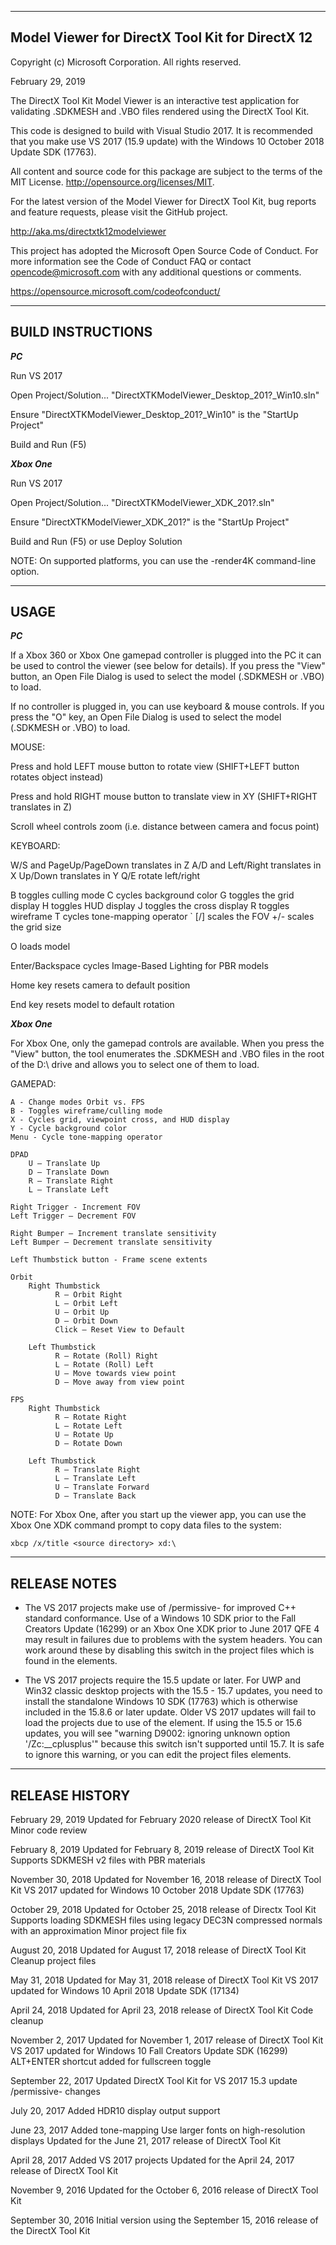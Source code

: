 ------------------------------------------------
Model Viewer for DirectX Tool Kit for DirectX 12
------------------------------------------------

Copyright (c) Microsoft Corporation. All rights reserved.

February 29, 2019

The DirectX Tool Kit Model Viewer is an interactive test application for
validating .SDKMESH and .VBO files rendered using the DirectX Tool Kit.

This code is designed to build with Visual Studio 2017. It is recommended
that you make use VS 2017 (15.9 update) with the Windows 10 October 2018 Update SDK (17763).

All content and source code for this package are subject to the terms of the MIT License.
<http://opensource.org/licenses/MIT>.

For the latest version of the Model Viewer for DirectX Tool Kit, bug reports and feature requests, 
please visit the GitHub project.

http://aka.ms/directxtk12modelviewer

This project has adopted the Microsoft Open Source Code of Conduct. For more information see the
Code of Conduct FAQ or contact opencode@microsoft.com with any additional questions or comments.

https://opensource.microsoft.com/codeofconduct/


------------------
BUILD INSTRUCTIONS
------------------

***PC***

Run VS 2017

Open Project/Solution... "DirectXTKModelViewer_Desktop_201?_Win10.sln"

Ensure "DirectXTKModelViewer_Desktop_201?_Win10" is the "StartUp Project"

Build and Run (F5)


***Xbox One***

Run VS 2017

Open Project/Solution... "DirectXTKModelViewer_XDK_201?.sln"

Ensure "DirectXTKModelViewer_XDK_201?" is the "StartUp Project"

Build and Run (F5) or use Deploy Solution

NOTE: On supported platforms, you can use the -render4K command-line option.


------------------
USAGE
------------------

***PC***

If a Xbox 360 or Xbox One gamepad controller is plugged into the PC it can be used to
control the viewer (see below for details). If you press the "View" button, an Open File
Dialog is used to select the model (.SDKMESH or .VBO) to load.

If no controller is plugged in, you can use keyboard & mouse controls. If you press the "O" key,
an Open File Dialog is used to select the model (.SDKMESH or .VBO) to load.

MOUSE:

   Press and hold LEFT mouse button to rotate view (SHIFT+LEFT button rotates object instead)

   Press and hold RIGHT mouse button to translate view in XY (SHIFT+RIGHT translates in Z)

   Scroll wheel controls zoom (i.e. distance between camera and focus point)

KEYBOARD:

   W/S and PageUp/PageDown translates in Z
   A/D and Left/Right translates in X
   Up/Down translates in Y
   Q/E rotate left/right

   B toggles culling mode
   C cycles background color
   G toggles the grid display
   H toggles HUD display
   J toggles the cross display
   R toggles wireframe
   T cycles tone-mapping operator
`
   [/] scales the FOV
   +/- scales the grid size

   O loads model          

   Enter/Backspace cycles Image-Based Lighting for PBR models

   Home key resets camera to default position

   End key resets model to default rotation

***Xbox One***

For Xbox One, only the gamepad controls are available. When you press the "View" button, the tool enumerates
the .SDKMESH and .VBO files in the root of the D:\ drive and allows you to select one of them to load.

GAMEPAD:

    A - Change modes Orbit vs. FPS
    B - Toggles wireframe/culling mode
    X - Cycles grid, viewpoint cross, and HUD display
    Y - Cycle background color
    Menu - Cycle tone-mapping operator

    DPAD
        U – Translate Up
        D – Translate Down
        R – Translate Right
        L – Translate Left

    Right Trigger - Increment FOV
    Left Trigger – Decrement FOV

    Right Bumper – Increment translate sensitivity
    Left Bumper – Decrement translate sensitivity

    Left Thumbstick button - Frame scene extents

    Orbit
        Right Thumbstick
              R – Orbit Right
              L – Orbit Left
              U – Orbit Up
              D – Orbit Down
              Click – Reset View to Default

        Left Thumbstick
              R – Rotate (Roll) Right
              L – Rotate (Roll) Left
              U – Move towards view point
              D – Move away from view point

    FPS
        Right Thumbstick
              R – Rotate Right
              L – Rotate Left
              U – Rotate Up
              D – Rotate Down

        Left Thumbstick
              R – Translate Right
              L – Translate Left
              U – Translate Forward
              D – Translate Back

NOTE: For Xbox One, after you start up the viewer app, you can use the Xbox One XDK command prompt to copy data files to
the system:

    xbcp /x/title <source directory> xd:\


-------------
RELEASE NOTES
-------------

* The VS 2017 projects make use of /permissive- for improved C++ standard
  conformance. Use of a Windows 10 SDK prior to the Fall Creators Update (16299)
  or an Xbox One XDK prior to June 2017 QFE 4 may result in failures due to
  problems with the system headers. You can work around these by disabling this
  switch in the project files which is found in the <ConformanceMode> elements.

* The VS 2017 projects require the 15.5 update or later. For UWP and Win32
  classic desktop projects with the 15.5 - 15.7 updates, you need to install the
  standalone Windows 10 SDK (17763) which is otherwise included in the 15.8.6 or
  later update. Older VS 2017 updates will fail to load the projects due to use
  of the <ConformanceMode> element. If using the 15.5 or 15.6 updates, you will
  see "warning D9002: ignoring unknown option '/Zc:__cplusplus'" because this
  switch isn't supported until 15.7. It is safe to ignore this warning, or you
  can edit the project files <AdditionalOptions> elements.


---------------
RELEASE HISTORY
---------------

February 29, 2019
    Updated for February 2020 release of DirectX Tool Kit
    Minor code review

February 8, 2019
    Updated for February 8, 2019 release of DirectX Tool Kit
    Supports SDKMESH v2 files with PBR materials

November 30, 2018
    Updated for November 16, 2018 release of DirectX Tool Kit
    VS 2017 updated for Windows 10 October 2018 Update SDK (17763)

October 29, 2018
    Updated for October 25, 2018 release of Directx Tool Kit
    Supports loading SDKMESH files using legacy DEC3N compressed normals with an approximation
    Minor project file fix

August 20, 2018
    Updated for August 17, 2018 release of DirectX Tool Kit
    Cleanup project files

May 31, 2018
    Updated for May 31, 2018 release of DirectX Tool Kit
    VS 2017 updated for Windows 10 April 2018 Update SDK (17134)

April 24, 2018
    Updated for April 23, 2018 release of DirectX Tool Kit
    Code cleanup

November 2, 2017
    Updated for November 1, 2017 release of DirectX Tool Kit
    VS 2017 updated for Windows 10 Fall Creators Update SDK (16299)
    ALT+ENTER shortcut added for fullscreen toggle

September 22, 2017
    Updated DirectX Tool Kit for VS 2017 15.3 update /permissive- changes

July 20, 2017
    Added HDR10 display output support

June 23, 2017
    Added tone-mapping
    Use larger fonts on high-resolution displays
    Updated for the June 21, 2017 release of DirectX Tool Kit

April 28, 2017
    Added VS 2017 projects
    Updated for the April 24, 2017 release of DirectX Tool Kit

November 9, 2016
    Updated for the October 6, 2016 release of DirectX Tool Kit

September 30, 2016
    Initial version using the September 15, 2016 release of the DirectX Tool Kit
